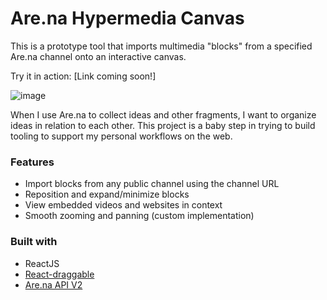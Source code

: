# Are.na Hypermedia Canvas 

This is a prototype tool that imports multimedia "blocks" from a specified Are.na channel onto an interactive canvas.

Try it in action: [Link coming soon!]

![image](https://github.com/merryvj/arena-explorer/assets/41601131/74837ead-ef85-4167-bf40-481c30fa9394)

When I use Are.na to collect ideas and other fragments, I want to organize ideas in relation to each other. This project is a baby step in trying to build tooling to support my personal workflows on the web. 

 
### Features
* Import blocks from any public channel using the channel URL
* Reposition and expand/minimize blocks
* View embedded videos and websites in context
* Smooth zooming and panning (custom implementation)

### Built with
* ReactJS
* [React-draggable](https://www.npmjs.com/package/react-draggable)
* [Are.na API V2](https://dev.are.na/documentation/channels)
  
  
